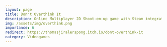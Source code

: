```yaml
---
layout: page
title: Don't Overthink It
description: Online Multiplayer 2D Shoot-em-up game with Steam integration made with Unity/C# where each round brings a new twist
img: /assets/img/overthink.png
importance: 6
redirect: https://thomasjiralerspong.itch.io/dont-overthink-it
category: Videogames
---
```


